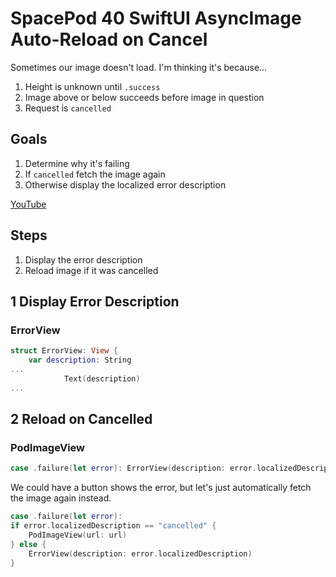 # SpacePod 40 SwiftUI AsyncImage Auto-Reload on Cancel

Sometimes our image doesn't load. I'm thinking it's because...

1. Height is unknown until `.success`
2. Image above or below succeeds before image in question
3. Request is `cancelled`

## Goals

1. Determine why it's failing
2. If `cancelled` fetch the image again
3. Otherwise display the localized error description

[YouTube](https://youtu.be/RcSi94-DNwk)

## Steps

1. Display the error description
3. Reload image if it was cancelled

## 1 Display Error Description

### ErrorView

```swift
struct ErrorView: View {
    var description: String
...
            Text(description)
...
```

## 2 Reload on Cancelled

### PodImageView

```swift
case .failure(let error): ErrorView(description: error.localizedDescription)
```

We could have a button shows the error, but let's just automatically fetch the image again instead.

```swift
case .failure(let error):
if error.localizedDescription == "cancelled" {
    PodImageView(url: url)
} else {
    ErrorView(description: error.localizedDescription)
}
```
